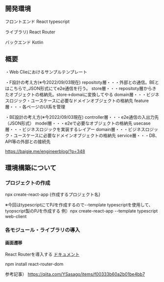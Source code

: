 ## 開発環境
フロントエンド
React
typescript

ライブラリ)
React Router


バックエンド
Kotlin

## 概要
・Web Clieにおけるサンプルテンプレート

・F設計の考え方(※今2022/09/03現在)
repositoty層・・・外部との通信。BEとはこちらで_JSON形式にてe2e通信を行う。
store層・・・repositoty層からきたオブジェクトの格納先。store→domaiに変換してやる
domain層・・・ビジネスロジック・ユースケースに必要なドメインオブジェクトの格納先
feature層・・・各ページのUI系を管理

・BE設計の考え方(※今2022/09/03現在)
controller層・・・e2e通信の入出力先（JSON形式）
model層・・・e2eで必要なオブジェクトの格納先
usecase層・・・ビジネスロジックを実装するレイアー
domain層・・・ビジネスロジック・ユースケースに必要なドメインオブジェクトの格納先
service層・・・DB、API等の外部との接続先



https://baigie.me/engineerblog/?p=348

## 環境構築について
### プロジェクトの作成

npx create-react-app {作成するプロジェクト名}

※今回はtypescriptにてPJを作成するので--template typescriptを使用して、
tyopscript製のPJを作成する
例）npx create-react-app --template typescript web-client


### 各モジュール・ライブラリの導入
#### 画面遷移

React Routerを導入する
[ドキュメント](https://reactrouter.com/en/main)

npm install react-router-dom

参考記事）
https://qiita.com/YSasago/items/f00333b60a2b01be4bb7